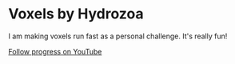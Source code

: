# Voxels by Hydrozoa

I am making voxels run fast as a personal challenge. It's really fun!

[Follow progress on YouTube](https://www.youtube.com/channel/UCQ3I9UG_zvcQOs6tTPyyz_A) 